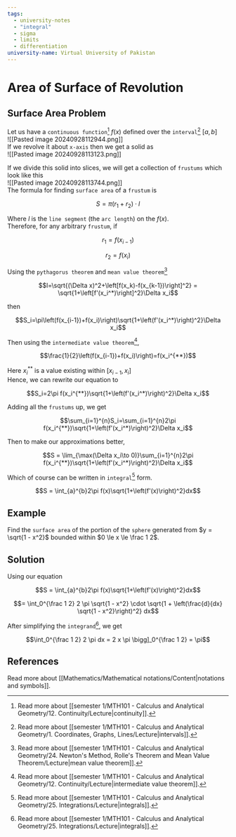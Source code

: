 ```yaml
---
tags:
  - university-notes
  - "integral"
  - sigma
  - limits
  - differentiation
university-name: Virtual University of Pakistan
---
```


# Area of Surface of Revolution
## Surface Area Problem
Let us have a `continuous function`[^1] $f(x)$ defined over the `interval`[^2] $[a, b]$  
![[Pasted image 20240928112944.png]]  
If we revolve it about `x-axis` then we get a solid as  
![[Pasted image 20240928113123.png]]

If we divide this solid into slices, we will get a collection of `frustums` which look like this  
![[Pasted image 20240928113744.png]]  
The formula for finding `surface area` of a `frustum` is  

$$S = \pi (r_1 + r_2) \cdot l$$

Where $l$ is the `line segment` (the `arc length`) on the $f(x)$.  
Therefore, for any arbitrary `frustum`, if  

$$r_1 = f(x_{i - 1})$$

$$r_2 = f(x_{i})$$

Using the `pythagorus theorem` and `mean value theorem`[^3] 

$$l=\sqrt{(\Delta x)^2+\left[f(x_k)-f(x_{k-1})\right]^2} = \sqrt{1+\left[f'(x_i^*)\right]^2}\Delta x_i$$

then  

$$S_i=\pi\left(f(x_{i-1})+f(x_i)\right)\sqrt{1+\left(f'(x_i^*)\right)^2}\Delta x_i$$

Then using the `intermediate value theorem`[^4],  

$$\frac{1}{2}\left(f(x_{i-1})+f(x_i)\right)=f(x_i^{**})$$

Here $x_i^{**}$ is a value existing within $[x_{i - 1}, x_i]$  
Hence, we can rewrite our equation to  

$$S_i=2\pi f(x_i^{**})\sqrt{1+\left(f'(x_i^*)\right)^2}\Delta x_i$$

Adding all the `frustums` up, we get  

$$\sum_{i=1}^{n}S_i=\sum_{i=1}^{n}2\pi f(x_i^{**})\sqrt{1+\left(f'(x_i^*)\right)^2}\Delta x_i$$

Then to make our approximations better,  

$$S = \lim_{\max(\Delta x_i\to 0)}\sum_{i=1}^{n}2\pi f(x_i^{**})\sqrt{1+\left(f'(x_i^*)\right)^2}\Delta x_i$$

Which of course can be written in `integral`[^5] form.  

$$S = \int_{a}^{b}2\pi f(x)\sqrt{1+\left(f'(x)\right)^2}dx$$

## Example
Find the `surface area` of the portion of the `sphere` generated from $y = \sqrt{1 - x^2}$ bounded within $0 \le x \le \frac 1 2$.

## Solution
Using our equation

$$S = \int_{a}^{b}2\pi f(x)\sqrt{1+\left(f'(x)\right)^2}dx$$

$$= \int_0^{\frac 1 2} 2 \pi \sqrt{1 - x^2} \cdot \sqrt{1 + \left(\frac{d}{dx} \sqrt{1 - x^2}\right)^2} dx$$

After simplifying the `integrand`[^5], we get  

$$\int_0^{\frac 1 2} 2 \pi dx = 2 x \pi \bigg]_0^{\frac 1 2} = \pi$$

## References
Read more about [[Mathematics/Mathematical notations/Content|notations and symbols]].

[^1]: Read more about [[semester 1/MTH101 - Calculus and Analytical Geometry/12. Continuity/Lecture|continuity]].
[^2]: Read more about [[semester 1/MTH101 - Calculus and Analytical Geometry/1. Coordinates, Graphs, Lines/Lecture|intervals]].
[^3]: Read more about [[semester 1/MTH101 - Calculus and Analytical Geometry/24. Newton's Method, Rolle's Theorem and Mean Value Theorem/Lecture|mean value theorem]].
[^4]: Read more about [[semester 1/MTH101 - Calculus and Analytical Geometry/12. Continuity/Lecture|intermediate value theorem]].
[^5]: Read more about [[semester 1/MTH101 - Calculus and Analytical Geometry/25. Integrations/Lecture|integrals]].
